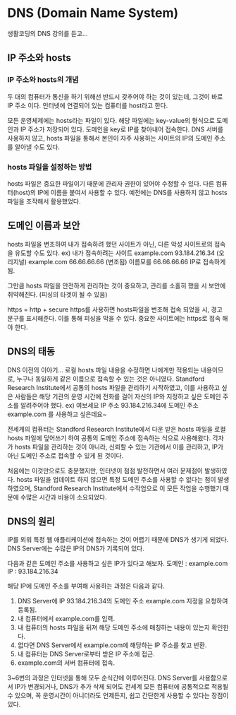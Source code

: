 # DNS (Domain Name System)
생활코딩의 DNS 강의를 듣고...

## IP 주소와 hosts

### IP 주소와 hosts의 개념

두 대의 컴퓨터가 통신을 하기 위해선 반드시 갖추어야 하는 것이 있는데, 그것이 바로 IP 주소 이다.
인터넷에 연결되어 있는 컴퓨터를 host라고 한다.

모든 운영체제에는 hosts라는 파일이 있다.
해당 파일에는 key-value의 형식으로 도메인과 IP 주소가 저장되어 있다.
도메인을 key로 IP를 찾아내어 접속한다.
DNS 서버를 사용하지 않고, hosts 파일을 통해서 본인이 자주 사용하는 사이트의 IP의 도메인 주소를 알아낼 수도 있다.

### hosts 파일을 설정하는 방법

hosts 파일은 중요한 파일이기 때문에 관리자 권한이 있어야 수정할 수 있다.
다른 컴퓨터(host)의 IP에 이름을 붙여서 사용할 수 있다.
예전에는 DNS를 사용하지 않고 hosts 파일을 조작해서 활용했었다.

## 도메인 이름과 보안

hosts 파일을 변조하여 내가 접속하려 했던 사이트가 아닌, 다른 악성 사이트로의 접속을 유도할 수도 있다.
ex) 내가 접속하려는 사이트
example.com 93.184.216.34 (오리지널)
example.com 66.66.66.66 (변조됨)
이름모를 66.66.66.66 IP로 접속하게 됨.

그만큼 hosts 파일을 안전하게 관리하는 것이 중요하고, 관리를 소홀히 했을 시 보안에 취약해진다. (피싱의 타겟이 될 수 있음)

https = http + secure
https를 사용하면 hosts파일을 변조해 접속 되었을 시, 경고 문구를 표시해준다. 이를 통해 피싱을 막을 수 있다.
중요한 사이트에는 https로 접속 해야 한다.

## DNS의 태동

DNS 이전의 이야기...
로컬 hosts 파일 내용을 수정하면 나에게만 적용되는 내용이므로, 누구나 동일하게 같은 이름으로 접속할 수 있는 것은 아니였다.
Standford Research Institute에서 공통의 hosts 파일을 관리하기 시작하였고,
이를 사용하고 싶은 사람들은 해당 기관의 운영 시간에 전화를 걸어 자신의 IP와 지정하고 싶은 도메인 주소를 알려주어야 했다.
ex) 여보세요 IP 주소 93.184.216.34에 도메인 주소 example.com 를 사용하고 싶은데요~

전세계의 컴퓨터는 Standford Research Institute에서 다운 받은 hosts 파일을 로컬 hosts 파일에 덮어쓰기 하여 공통의 도메인 주소에 접속하는 식으로 사용해왔다.
각자가 hosts 파일을 관리하는 것이 아니라, 신뢰할 수 있는 기관에서 이를 관리하고, IP가 아닌 도메인 주소로 접속할 수 있게 된 것이다.

처음에는 이것만으로도 충분했지만, 인터넷이 점점 발전하면서 여러 문제점이 발생하였다.
hosts 파일을 업데이트 하지 않으면 특정 도메인 주소를 사용할 수 없다는 점이 발생하였으며,
Standford Research Institute에서 수작업으로 이 모든 작업을 수행했기 때문에 수많은 시간과 비용이 소요되었다.

## DNS의 원리

IP를 외워 특정 웹 애플리케이션에 접속하는 것이 어렵기 때문에 DNS가 생기게 되었다.
DNS Server에는 수많은 IP의 DNS가 기록되어 있다.

다음과 같은 도메인 주소를 사용하고 싶은 IP가 있다고 해보자.
도메인 : example.com
IP : 93.184.216.34

해당 IP에 도메인 주소를 부여해 사용하는 과정은 다음과 같다.

1. DNS Server에 IP 93.184.216.34의 도메인 주소 example.com 지정을 요청하여 등록됨.
2. 내 컴퓨터에서 example.com를 입력.
3. 내 컴퓨터의 hosts 파일을 뒤져 해당 도메인 주소에 매칭하는 내용이 있는지 확인한다.
4. 없다면 DNS Server에서 example.com에 해당하는 IP 주소를 찾고 반환.
5. 내 컴퓨터는 DNS Server로부터 받은 IP 주소에 접근.
6. example.com의 서버 컴퓨터에 접속.

3~6번의 과정은 인터넷을 통해 모두 순식간에 이루어진다.
DNS Server를 사용함으로서 IP가 변경되거나, DNS가 추가 삭제 되어도 전세계 모든 컴퓨터에 공통적으로 적용될 수 있으며,
꼭 운영시간이 아니더라도 언제든지, 쉽고 간단한게 사용할 수 있다는 장점이 있다.
